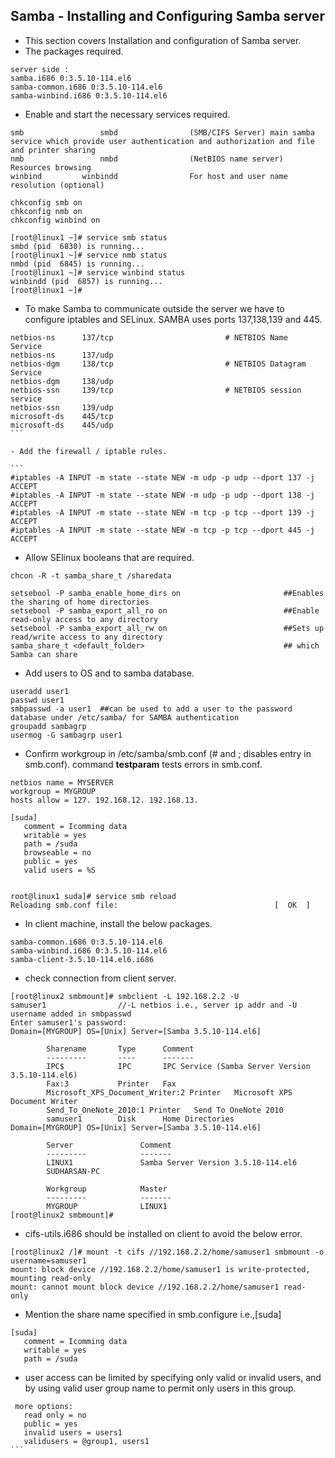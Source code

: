 ## Samba - Installing and Configuring Samba server

- This section covers Installation and configuration of Samba server.
- The packages required.

```
server side : 
samba.i686 0:3.5.10-114.el6 
samba-common.i686 0:3.5.10-114.el6 
samba-winbind.i686 0:3.5.10-114.el6 
```

- Enable and start the necessary services required.

```
smb                 smbd                (SMB/CIFS Server) main samba service which provide user authentication and authorization and file and printer sharing 
nmb                 nmbd                (NetBIOS name server) Resources browsing 
winbind         winbindd                For host and user name resolution (optional) 
  
chkconfig smb on 
chkconfig nmb on 
chkconfig winbind on 

[root@linux1 ~]# service smb status 
smbd (pid  6830) is running... 
[root@linux1 ~]# service nmb status 
nmbd (pid  6845) is running... 
[root@linux1 ~]# service winbind status 
winbindd (pid  6857) is running... 
[root@linux1 ~]# 
```

- To make Samba to communicate outside the server we have to configure iptables and SELinux. SAMBA uses ports 137,138,139 and 445.

```
netbios-ns      137/tcp                         # NETBIOS Name Service 
netbios-ns      137/udp 
netbios-dgm     138/tcp                         # NETBIOS Datagram Service 
netbios-dgm     138/udp 
netbios-ssn     139/tcp                         # NETBIOS session service 
netbios-ssn     139/udp 
microsoft-ds    445/tcp 
microsoft-ds    445/udp 
```  

- Add the firewall / iptable rules.

```  
#iptables -A INPUT -m state --state NEW -m udp -p udp --dport 137 -j ACCEPT  
#iptables -A INPUT -m state --state NEW -m udp -p udp --dport 138 -j ACCEPT  
#iptables -A INPUT -m state --state NEW -m tcp -p tcp --dport 139 -j ACCEPT  
#iptables -A INPUT -m state --state NEW -m tcp -p tcp --dport 445 -j ACCEPT 
```

- Allow SElinux booleans that are required.

```
chcon -R -t samba_share_t /sharedata 
 
setsebool -P samba_enable_home_dirs on                       ##Enables the sharing of home directories 
setsebool -P samba_export_all_ro on                          ##Enable read-only access to any directory 
setsebool -P samba_export_all_rw on                          ##Sets up read/write access to any directory 
samba_share_t <default_folder>                               ## which Samba can share 
```

- Add users to OS and to samba database.

```
useradd user1
passwd user1
smbpasswd -a user1  ##can be used to add a user to the password database under /etc/samba/ for SAMBA authentication
groupadd sambagrp
usermog -G sambagrp user1
```

- Confirm workgroup in /etc/samba/smb.conf (# and ; disables entry in smb.conf). command **testparam** tests errors in smb.conf.

```
netbios name = MYSERVER 
workgroup = MYGROUP 
hosts allow = 127. 192.168.12. 192.168.13. 

[suda] 
   comment = Icomming data 
   writable = yes 
   path = /suda 
   browseable = no 
   public = yes 
   valid users = %S 
   

root@linux1 suda]# service smb reload 
Reloading smb.conf file:                                   [  OK  ] 
```

- In client machine, install the below packages.

```
samba-common.i686 0:3.5.10-114.el6 
samba-winbind.i686 0:3.5.10-114.el6 
samba-client-3.5.10-114.el6.i686
```

- check connection from client server.
  
 ```
[root@linux2 smbmount]# smbclient -L 192.168.2.2 -U samuser1                //-L netbios i.e., server ip addr and -U username added in smbpasswd 
Enter samuser1's password: 
Domain=[MYGROUP] OS=[Unix] Server=[Samba 3.5.10-114.el6] 
  
        Sharename       Type      Comment 
        ---------       ----      ------- 
        IPC$            IPC       IPC Service (Samba Server Version 3.5.10-114.el6) 
        Fax:3           Printer   Fax 
        Microsoft_XPS_Document_Writer:2 Printer   Microsoft XPS Document Writer 
        Send_To_OneNote_2010:1 Printer   Send To OneNote 2010 
        samuser1        Disk      Home Directories 
Domain=[MYGROUP] OS=[Unix] Server=[Samba 3.5.10-114.el6] 
  
        Server               Comment 
        ---------            ------- 
        LINUX1               Samba Server Version 3.5.10-114.el6 
        SUDHARSAN-PC 
  
        Workgroup            Master 
        ---------            ------- 
        MYGROUP              LINUX1 
[root@linux2 smbmount]# 
```

- cifs-utils.i686 should be installed on client to avoid the below error. 
  
```
[root@linux2 /]# mount -t cifs //192.168.2.2/home/samuser1 smbmount -o username=samuser1 
mount: block device //192.168.2.2/home/samuser1 is write-protected, mounting read-only 
mount: cannot mount block device //192.168.2.2/home/samuser1 read-only 
```

- Mention the share name specified in smb.configure i.e.,[suda] 

```
[suda] 
   comment = Icomming data 
   writable = yes 
   path = /suda 
```

- user access can be limited by specifying only valid or invalid users, and by using valid user group name to permit only users in this group. 

```
 more options: 
   read only = no 
   public = yes 
   invalid users = users1 
   validusers = @group1, users1 
```  
